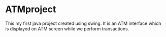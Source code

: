 # ATMproject
This my first java project created using swing. It is an ATM interface which is displayed on ATM screen while we perform transactions.
